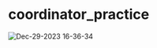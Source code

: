 # coordinator_practice
![Dec-29-2023 16-36-34](https://github.com/ji-hyun219/coordinator_practice/assets/91349474/c9aaa9d5-8370-438d-9be2-65990a3b5f21)
